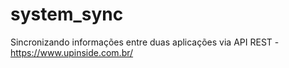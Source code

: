 # system_sync
Sincronizando informações entre duas aplicações via API REST - https://www.upinside.com.br/
